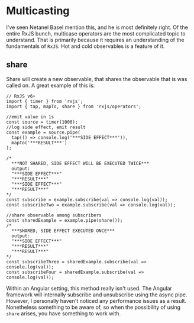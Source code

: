 Multicasting
============

I've seen Netanel Basel mention this, and he is most definitely right.
Of the entire RxJS bunch, multicase operators are the most complicated
topic to understand. That is primarily because it requires an
understanding of the fundamentals of `RxJS`. Hot and cold observables is
a feature of it.

share
-----

Share will create a new observable, that shares the observable that is
was called on. A great example of this is:

    // RxJS v6+
    import { timer } from 'rxjs';
    import { tap, mapTo, share } from 'rxjs/operators';

    //emit value in 1s
    const source = timer(1000);
    //log side effect, emit result
    const example = source.pipe(
      tap(() => console.log('***SIDE EFFECT***')),
      mapTo('***RESULT***')
    );

    /*
      ***NOT SHARED, SIDE EFFECT WILL BE EXECUTED TWICE***
      output:
      "***SIDE EFFECT***"
      "***RESULT***"
      "***SIDE EFFECT***"
      "***RESULT***"
    */
    const subscribe = example.subscribe(val => console.log(val));
    const subscribeTwo = example.subscribe(val => console.log(val));

    //share observable among subscribers
    const sharedExample = example.pipe(share());
    /*
      ***SHARED, SIDE EFFECT EXECUTED ONCE***
      output:
      "***SIDE EFFECT***"
      "***RESULT***"
      "***RESULT***"
    */
    const subscribeThree = sharedExample.subscribe(val => console.log(val));
    const subscribeFour = sharedExample.subscribe(val => console.log(val));  

Within an Angular setting, this method really isn't used. The Angular
framework will internally subscribe and unsubscribe using the async
pipe. However, I personally haven't noticed any performance issues as a
result. Nonetheless something to be aware of, so when the possibility of
using `share` arises, you have something to work with.
